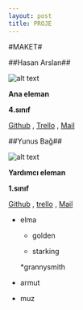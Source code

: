 ```yaml
---
layout: post
title: PROJE
---
```


#MAKET#

##Hasan Arslan##
			
![alt text](https://secure.gravatar.com/avatar/1d0d5df2fbe2412671dbcc5db27b8aa4?s=400&d=https://a248.e.akamai.net/assets.github.com%2Fimages%2Fgravatars%2Fgravatar-user-420.png "Hasan Arslan")

**Ana eleman**

**4.sınıf**

[Github](https://github.com/cehars "Title") , [Trello](https://trello.com/cehars "Title") , [Mail](https://plus.google.com/u/0/116318048817537801109/posts "Title")

##Yunus Bağ##

![alt text]( https://plus.google.com/u/0/104774868588757417685/posts "Yunus Bağ")

**Yardımcı eleman**

**1.sınıf**

[Github](http://ynsbag.github.com/ "Title") , [trello](https://trello.com/ynsbag "Title") , [Mail](https://plus.google.com/u/0/104774868588757417685/posts "Title")

- elma

  * golden
  
  * starking
  
  *grannysmith
  
- armut

- muz